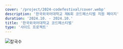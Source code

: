 ```yaml
---
cover: '/project/2024-codefestival/cover.webp'
description: '한국외국어대학교 제6회 코드페스티벌 지원 페이지'
duration: '2024.10. - 2024.10.'
title: '한국외국어대학교 코드페스티벌'
type: '사이드 프로젝트'
---
```


![칼국수](/project/hufscheer/cover.webp)
